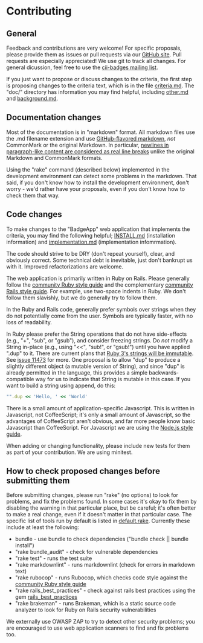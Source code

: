 # Contributing

## General

Feedback and contributions are very welcome!  For specific proposals, please provide them as issues or pull requests via our [GitHub site](https://github.com/linuxfoundation/cii-best-practices-badge).  Pull requests are especially appreciated!  We use git to track all changes.  For general dicussion, feel free to use the [cii-badges mailing list](https://lists.coreinfrastructure.org/mailman/listinfo/cii-badges).

If you just want to propose or discuss changes to the criteria, the first step is proposing changes to the criteria text, which is in the file [criteria.md](doc/criteria.md).  The "doc/" directory has information you may find helpful, including [other.md](doc/other.md) and [background.md](doc/background.md).

## Documentation changes

Most of the documentation is in "markdown" format.  All markdown files use the .md filename extension and use [GitHub-flavored markdown](https://help.github.com/articles/github-flavored-markdown/), *not* CommonMark or the original Markdown.  In particular, [newlines in paragraph-like content are considered as real line breaks](https://help.github.com/articles/writing-on-github/) unlike the original Markdown and CommonMark formats.

Using the "rake" command (described below) implemented in the development environment can detect some problems in the markdown.  That said, if you don't know how to install the development environment, don't worry - we'd rather have your proposals, even if you don't know how to check them that way.

## Code changes

To make changes to the "BadgeApp" web application that implements the criteria, you may find the following helpful; [INSTALL.md](doc/INSTALL.md) (installation information) and [implementation.md](doc/implementation.md) (implementation infomrmation).

The code should strive to be DRY (don't repeat yourself), clear, and obviously correct.  Some technical debt is inevitable, just don't bankrupt us with it.  Improved refactorizations are welcome.

The web application is primarily written in Ruby on Rails.  Please generally follow the [community Ruby style guide](https://github.com/bbatsov/ruby-style-guide) and the complementary [community Rails style guide](https://github.com/bbatsov/rails-style-guide).  For example, use two-space indents in Ruby.  We don't follow them slavishly, but we do generally try to follow them.

In the Ruby and Rails code, generally prefer symbols over strings when they do not potentially come from the user.  Symbols are typically faster, with no loss of readability.

In Ruby please prefer the String operations that do not have side-effects (e.g., "+", "sub", or "gsub"), and consider freezing strings.  Do *not* modify a String in-place (e.g., using "<<", "sub!", or "gsub!") until you have applied ".dup" to it.  There are current plans that [Ruby 3's strings will be immutable](https://twitter.com/yukihiro_matz/status/634386185507311616).  See [issue 11473](https://bugs.ruby-lang.org/issues/11473) for more.  One proposal is to allow "dup" to produce a slightly different object (a mutable version of String), and since "dup" is already permitted in the language, this provides a simple backwards-compatible way for us to indicate that String is mutable in this case.  If you want to build a string using append, do this:

~~~~ruby
"".dup << 'Hello, ' << 'World'
~~~~

There is a small amount of application-specific Javascript.  This is written in Javascript, not CoffeeScript; it's only a small amount of Javascript, so the advantages of CoffeeScript aren't obvious, and far more people know basic Javascript than CoffeeScript.  For Javascript we are using the [Node.js style guide](https://github.com/felixge/node-style-guide).

When adding or changing functionality, please include new tests for them as part of your contribution.  We are using minitest.

## How to check proposed changes before submitting them

Before submitting changes, please run "rake" (no options) to look for problems, and fix the problems found.  In some cases it's okay to fix them by disabling the warning in that particular place, but be careful; it's often better to make a real change, even if it doesn't matter in that particular case. The specific list of tools run by default is listed in [default.rake](lib/tasks/default.rake).  Currently these include at least the following:

* bundle - use bundle to check dependencies ("bundle check || bundle install")
* "rake bundle_audit" - check for vulnerable dependencies
* "rake test" - runs the test suite
* "rake markdownlint" - runs markdownlint (check for errors in markdown text)
* "rake rubocop" - runs Rubocop, which checks code style against the [community Ruby style guide](https://github.com/bbatsov/ruby-style-guide)
* "rake rails_best_practices" - check against rails best practices using the gem [rails_best_practices](http://rails-bestpractices.com/)
* "rake brakeman" - runs Brakeman, which is a static source code analyzer
  to look for Ruby on Rails security vulnerabilities

We externally use OWASP ZAP to try to detect other security problems; you are encouraged to use web application scanners to find and fix problems too.
